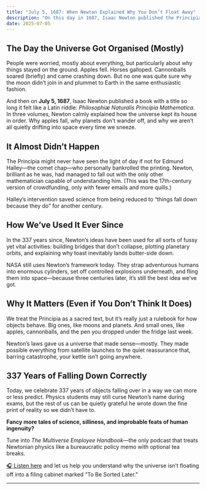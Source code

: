 ```yaml
---
title: "July 5, 1687: When Newton Explained Why You Don’t Float Away"
description: "On this day in 1687, Isaac Newton published the Principia—a book that explained why apples fall, why planets don’t wander off, and why NASA is still lighting enormous tubes on fire to fling humans into orbit 337 years later."
date: 2025-07-05
---
```


## The Day the Universe Got Organised (Mostly)

People were worried, mostly about everything, but particularly about why things stayed on the ground. Apples fell. Horses galloped. Cannonballs soared (briefly) and came crashing down. But no one was quite sure why the moon didn’t join in and plummet to Earth in the same enthusiastic fashion. 

And then on **July 5, 1687**, Isaac Newton published a book with a title so long it felt like a Latin riddle: *Philosophiæ Naturalis Principia Mathematica.* In three volumes, Newton calmly explained how the universe kept its house in order. Why apples fall, why planets don’t wander off, and why we aren’t all quietly drifting into space every time we sneeze. 

## It Almost Didn’t Happen

The Principia might never have seen the light of day if not for Edmund Halley—the comet chap—who personally bankrolled the printing. Newton, brilliant as he was, had managed to fall out with the only other mathematician capable of understanding him. (This was the 17th-century version of crowdfunding, only with fewer emails and more quills.) 

Halley’s intervention saved science from being reduced to “things fall down because they do” for another century.

## How We’ve Used It Ever Since

In the 337 years since, Newton’s ideas have been used for all sorts of fussy yet vital activities: building bridges that don’t collapse, plotting planetary orbits, and explaining why toast inevitably lands butter-side down. 

NASA still uses Newton’s framework today. They strap adventurous humans into enormous cylinders, set off controlled explosions underneath, and fling them into space—because three centuries later, it’s still the best idea we’ve got.

## Why It Matters (Even if You Don’t Think It Does)

We treat the Principia as a sacred text, but it’s really just a rulebook for how objects behave. Big ones, like moons and planets. And small ones, like apples, cannonballs, and the pen you dropped under the fridge last week. 

Newton’s laws gave us a universe that made sense—mostly. They made possible everything from satellite launches to the quiet reassurance that, barring catastrophe, your kettle isn’t going anywhere.

## 337 Years of Falling Down Correctly

Today, we celebrate 337 years of objects falling over in a way we can more or less predict. Physics students may still curse Newton’s name during exams, but the rest of us can be quietly grateful he wrote down the fine print of reality so we didn’t have to.

**Fancy more tales of science, silliness, and improbable feats of human ingenuity?**  

Tune into *The Multiverse Employee Handbook*—the only podcast that treats Newtonian physics like a bureaucratic policy memo with optional tea breaks.  

[🎧 Listen here](https://multiverseemployeehandbook.com/episodes/) and let us help you understand why the universe isn’t floating off into a filing cabinet marked “To Be Sorted Later.”  

---